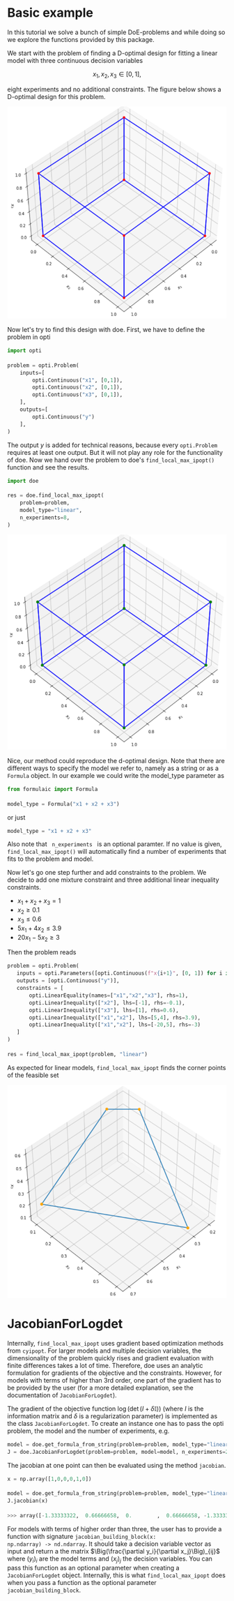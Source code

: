 # Basic example

In this tutorial we solve a bunch of simple DoE-problems and while doing so we explore the functions provided by this package.


We start with the problem of finding a D-optimal design for fitting a linear model with three continuous decision variables

$$
x_1, x_2, x_3 \in [0,1],
$$

eight experiments and no additional constraints. The figure below shows a D-optimal design for this problem.

![no_constraints_d_optimal](assets/getting_started_no_constraints_d_optimal.PNG)

Now let's try to find this design with doe. First, we have to define the problem in opti

```python
import opti

problem = opti.Problem(
    inputs=[
        opti.Continuous("x1", [0,1]),
        opti.Continuous("x2", [0,1]),
        opti.Continuous("x3", [0,1]),
    ],
    outputs=[
        opti.Continuous("y")
    ],
)
```

The output $y$ is added for technical reasons, because every <code>opti.Problem</code> requires at least one output. But it will not play
any role for the functionality of doe. Now we hand over the problem to doe's <code>find_local_max_ipopt()</code> function and see the results.

```python
import doe

res = doe.find_local_max_ipopt(
    problem=problem,
    model_type="linear",
    n_experiments=8,
)
```

![no_constraints_local_opt](assets/getting_started_no_constraints_local_opt.PNG)

Nice, our method could reproduce the d-optimal design. Note that there are different ways to specify the model we refer to, namely as a string or as a <code>Formula</code> object. In our example we could write the model_type parameter as

```python
from formulaic import Formula

model_type = Formula("x1 + x2 + x3")
```

or just 

```python
model_type = "x1 + x2 + x3"
```

Also note that <code> n_experiments </code> is an optional paramter. If no value is given, <code>find_local_max_ipopt()</code> will automatically find a number of experiments that fits to the problem and model.

Now let's go one step further and add constraints to the problem. We decide to add one mixture constraint and three additional linear inequality constraints. 

* $x_1 + x_2 + x_3 = 1$
* $x_2 \geq 0.1$
* $x_3 \leq 0.6$
* $5 x_1 + 4 x_2 \leq 3.9$
* $20 x_1 - 5 x_2 \geq 3$

Then the problem reads 

```python
problem = opti.Problem(
   inputs = opti.Parameters([opti.Continuous(f"x{i+1}", [0, 1]) for i in range(3)]),
   outputs = [opti.Continuous("y")],
   constraints = [
       opti.LinearEquality(names=["x1","x2","x3"], rhs=1),
       opti.LinearInequality(["x2"], lhs=[-1], rhs=-0.1),
       opti.LinearInequality(["x3"], lhs=[1], rhs=0.6),
       opti.LinearInequality(["x1","x2"], lhs=[5,4], rhs=3.9),
       opti.LinearInequality(["x1","x2"], lhs=[-20,5], rhs=-3)
   ]
)

res = find_local_max_ipopt(problem, "linear")
```

As expected for linear models, <code>find_local_max_ipopt</code> finds the corner points of the feasible set

![constraints_local_opt](assets\getting_started_constraints_local_opt.PNG)


# JacobianForLogdet

Internally, <code>find_local_max_ipopt</code> uses gradient based optimization methods from <code>cyipopt</code>. For larger models and multiple decision variables, the dimensionality of the problem quickly rises and gradient evaluation with finite differences takes a lot of time. Therefore, doe uses an analytic formulation for gradients of the objective and the constraints. However, for models with terms of higher than 3rd order, one part of the gradient has to be provided by the user (for a more detailed explanation, see the documentation of <code>JacobianForLogdet</code>). 

The gradient of the objective function $\log(\det(I + \delta \mathbb{I}))$ (where $I$ is the information matrix and $\delta$ is a regularization parameter) is implemented as the class <code>JacobianForLogdet</code>. To create an instance one has to pass the opti problem, the model and the number of experiments, e.g.

```python
model = doe.get_formula_from_string(problem=problem, model_type="linear")
J = doe.JacobianForLogdet(problem=problem, model=model, n_experiments=2)
```

The jacobian at one point can then be evaluated using the method <code>jacobian</code>.

```python
x = np.array([1,0,0,0,1,0])

model = doe.get_formula_from_string(problem=problem, model_type="linear")
J.jacobian(x)

>>> array([-1.33333322,  0.66666658,  0.        ,  0.66666658, -1.33333322, 0.        ])
```

For models with terms of higher order than three, the user has to provide a function with signature <code>jacobian_building_block(x: np.ndarray) -> nd.ndarray</code>. It should take a decision variable vector as input and return a the matrix $\Big(\frac{\partial y_i}{\partial x_j}\Big)_{ij}$ where $(y_i)_i$ are the model terms and $(x_j)_j$ the decision variables. You can pass this function as an optional parameter when creating a <code>JacobianForLogdet</code> object. Internally, this is what <code>find_local_max_ipopt</code> does when you pass a function as the optional parameter <code>jacobian_building_block</code>.